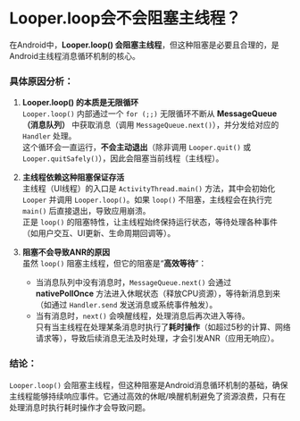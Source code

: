 # Looper.loop会不会阻塞主线程？

在Android中，**Looper.loop() 会阻塞主线程**，但这种阻塞是必要且合理的，是Android主线程消息循环机制的核心。


### 具体原因分析：
1. **Looper.loop() 的本质是无限循环**  
   `Looper.loop()` 内部通过一个 `for (;;)` 无限循环不断从 **MessageQueue（消息队列）** 中获取消息（调用 `MessageQueue.next()`），并分发给对应的 `Handler` 处理。  
   这个循环会一直运行，**不会主动退出**（除非调用 `Looper.quit()` 或 `Looper.quitSafely()`），因此会阻塞当前线程（主线程）。


2. **主线程依赖这种阻塞保证存活**  
   主线程（UI线程）的入口是 `ActivityThread.main()` 方法，其中会初始化 `Looper` 并调用 `Looper.loop()`。如果 `loop()` 不阻塞，主线程会在执行完 `main()` 后直接退出，导致应用崩溃。  
   正是 `loop()` 的阻塞特性，让主线程始终保持运行状态，等待处理各种事件（如用户交互、UI更新、生命周期回调等）。


3. **阻塞不会导致ANR的原因**  
   虽然 `loop()` 阻塞主线程，但它的阻塞是“**高效等待**”：  
   - 当消息队列中没有消息时，`MessageQueue.next()` 会通过 **nativePollOnce** 方法进入休眠状态（释放CPU资源），等待新消息到来（如通过 `Handler.send` 发送消息或系统事件触发）。  
   - 当有消息时，`next()` 会唤醒线程，处理消息后再次进入等待。  
   只有当主线程在处理某条消息时执行了**耗时操作**（如超过5秒的计算、网络请求等），导致后续消息无法及时处理，才会引发ANR（应用无响应）。


### 结论：
`Looper.loop()` 会阻塞主线程，但这种阻塞是Android消息循环机制的基础，确保主线程能够持续响应事件。它通过高效的休眠/唤醒机制避免了资源浪费，只有在处理消息时执行耗时操作才会导致问题。
